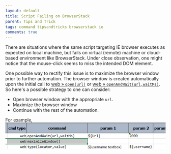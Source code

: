 ```yaml
---
layout: default
title: Script Failing on BrowserStack
parent: Tips and Trick
tags: command tipsandtricks browserstack ie
comments: true
---
```


There are situations where the same script targeting IE browser executes as expected on local machine, but fails on 
virtual (remote) machine or cloud-based environment like BrowserStack. Under close observation, one might notice that 
the mouse-click seems to miss the intended DOM element.  

One possible way to rectify this issue is to maximize the browser window prior to further automation.  The browser 
window is created automatically upon the initial call to [web &raquo; `open(url)`](../commands/web/open(url)) or
[web &raquo; `openAndWait(url,waitMs)`](../commands/web/openAndWait(url,waitMs)).  So here's a possible strategy to one
can consider:

- Open browser window with the appropriate `url`.
- Maximize the browser window
- Continue with the rest of the automation.

For example,<br/>
![](image/ScriptFailingonBrowserStack_01.png)
